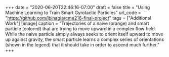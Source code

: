 +++
date = "2020-06-20T22:46:16-07:00"
draft = false
title = "Using Machine Learning to Train Smart Gyrotactic Particles"
url_code = "https://github.com/jbinagia/cme216-final-project"
tags = ["Additional Work"]
[image]
  caption = "Trajectories of a naive (orange) and smart particle (colored) that are trying to move upward in a complex flow field. While the naive particle simply always seeks to orient itself upward to move up against gravity, the smart particle learns a complex series of orientations (shown in the legend) that it should take in order to ascend much further."
+++
